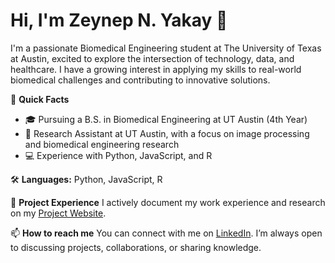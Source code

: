 # Hi, I'm Zeynep N. Yakay 👋

I'm a passionate Biomedical Engineering student at The University of Texas at Austin, excited to explore the intersection of technology, data, and healthcare. I have a growing interest in applying my skills to real-world biomedical challenges and contributing to innovative solutions.

🚀 **Quick Facts**
- 🎓 Pursuing a B.S. in Biomedical Engineering at UT Austin (4th Year)
- 🔬 Research Assistant at UT Austin, with a focus on image processing and biomedical engineering research
- 💻 Experience with Python, JavaScript, and R

🛠 **Languages:** Python, JavaScript, R

🌟 **Project Experience**
I actively document my work experience and research on my [Project Website](https://sites.google.com/view/zeynepnyakay/projects).

📫 **How to reach me**
You can connect with me on [LinkedIn](https://www.linkedin.com/in/zeynep-yakay/). I’m always open to discussing projects, collaborations, or sharing knowledge.
